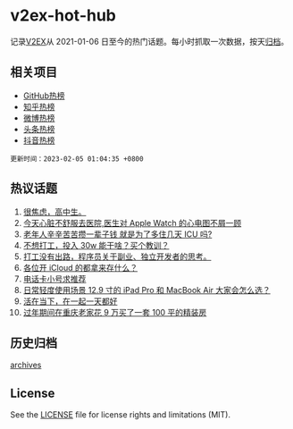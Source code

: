 # v2ex-hot-hub

 记录[V2EX](https://www.v2ex.com/)从 2021-01-06 日至今的热门话题。每小时抓取一次数据，按天[归档](archives)。
 
 ## 相关项目

- [GitHub热榜](https://github.com/snaildev/github-hot-hub)
- [知乎热榜](https://github.com/snaildev/zhihu-hot-hub)
- [微博热榜](https://github.com/snaildev/weibo-hot-hub)
- [头条热榜](https://github.com/snaildev/toutiao-hot-hub)
- [抖音热榜](https://github.com/snaildev/douyin-hot-hub)


 `更新时间：2023-02-05 01:04:35 +0800`

## 热议话题

1. [很焦虑，高中生。](https://www.v2ex.com/t/913073)
1. [今天心脏不舒服去医院,医生对 Apple Watch 的心电图不屑一顾](https://www.v2ex.com/t/913069)
1. [老年人辛辛苦苦攒一辈子钱 就是为了多住几天 ICU 吗?](https://www.v2ex.com/t/913080)
1. [不想打工，投入 30w 能干啥？买个教训？](https://www.v2ex.com/t/913106)
1. [打工没有出路，程序员关于副业、独立开发者的思考。](https://www.v2ex.com/t/913117)
1. [各位开 iCloud 的都拿来存什么？](https://www.v2ex.com/t/913094)
1. [电话卡小号求推荐](https://www.v2ex.com/t/913135)
1. [日常轻度使用场景 12.9 寸的 iPad Pro 和 MacBook Air 大家会怎么选？](https://www.v2ex.com/t/913090)
1. [活在当下，在一起一天都好](https://www.v2ex.com/t/913070)
1. [过年期间在重庆老家花 9 万买了一套 100 平的精装房](https://www.v2ex.com/t/913161)

## 历史归档

[archives](archives)

## License

See the [LICENSE](LICENSE) file for license rights and limitations (MIT).
